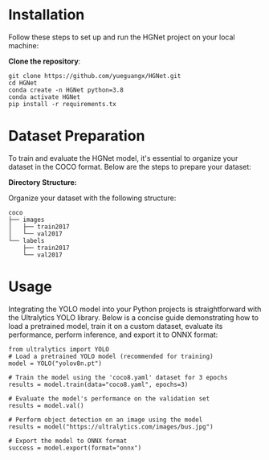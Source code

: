 # Installation
Follow these steps to set up and run the HGNet project on your local machine:

**Clone the repository**:


```
git clone https://github.com/yueguangx/HGNet.git
cd HGNet
conda create -n HGNet python=3.8
conda activate HGNet
pip install -r requirements.tx
```

# Dataset Preparation

To train and evaluate the HGNet model, it's essential to organize your dataset in the COCO format. Below are the steps to prepare your dataset:

**Directory Structure:**

Organize your dataset with the following structure:

```plaintext
coco
├── images
│   ├── train2017
│   └── val2017
└── labels
    ├── train2017
    └── val2017
```

# Usage
Integrating the YOLO model into your Python projects is straightforward with the Ultralytics YOLO library. Below is a concise guide demonstrating how to load a pretrained model, train it on a custom dataset, evaluate its performance, perform inference, and export it to ONNX format:
```
from ultralytics import YOLO
# Load a pretrained YOLO model (recommended for training)
model = YOLO("yolov8n.pt")

# Train the model using the 'coco8.yaml' dataset for 3 epochs
results = model.train(data="coco8.yaml", epochs=3)

# Evaluate the model's performance on the validation set
results = model.val()

# Perform object detection on an image using the model
results = model("https://ultralytics.com/images/bus.jpg")

# Export the model to ONNX format
success = model.export(format="onnx")
```
